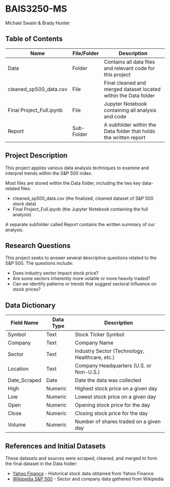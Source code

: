 # BAIS3250-MS
Michael Swaim & Brady Hunter

## Table of Contents
| Name | File/Folder | Description |
| ----- | ----- | ----- |
| Data | Folder | Contains all data files and relevant code for this project |
| cleaned_sp500_data.csv | File | Final cleaned and merged dataset located within the Data folder |
| Final Project_Full.ipynb | File | Jupyter Notebook containing all analysis and code |
| Report | Sub-Folder | A subfolder within the Data folder that holds the written report |

## Project Description
This project applies various data analysis techniques to examine and interpret trends within the S&P 500 index.

Most files are stored within the Data folder, including the two key data-related files:
- cleaned_sp500_data.csv (the finalized, cleaned dataset of S&P 500 stock data)
- Final Project_Full.ipynb (the Jupyter Notebook containing the full analysis)

A separate subfolder called Report contains the written summary of our analysis.

## Research Questions

This project seeks to answer several descriptive questions related to the S&P 500. The questions include:
- Does industry sector impact stock price?
- Are some sectors inherently more volatile or more heavily traded?
- Can we identify patterns or trends that suggest sectoral influence on stock prices?

## Data Dictionary
| Field Name | Data Type | Description | 
| ------ | ------ | ----- |
| Symbol | Text | Stock Ticker Symbol |
| Company | Text | Company Name |
| Sector | Text | Industry Sector (Technology, Healthcare, etc.) |
| Location | Text | Company Headquarters (U.S. or Non-U.S.) |
| Date_Scraped | Date | Date the data was collected |
| High | Numeric | Highest stock price on a given day |
| Low | Numeric | Lowest stock price on a given day | 
| Open | Numeric | Opening stock price for the day |
| Close | Numeric | Closing stock price for the day |
| Volume | Numeric | Number of shares traded on a given day |

## References and Initial Datasets
These datasets and sources were scraped, cleaned, and merged to form the final dataset in the Data folder:
- [Yahoo Finance](https://finance.yahoo.com/quote/%5EGSPC/history/) - Historical stock data obtained from Yahoo Finance
- [Wikipedia S&P 500](https://en.wikipedia.org/wiki/List_of_S%26P_500_companies) - Sector and company data gathered from Wikipedia
